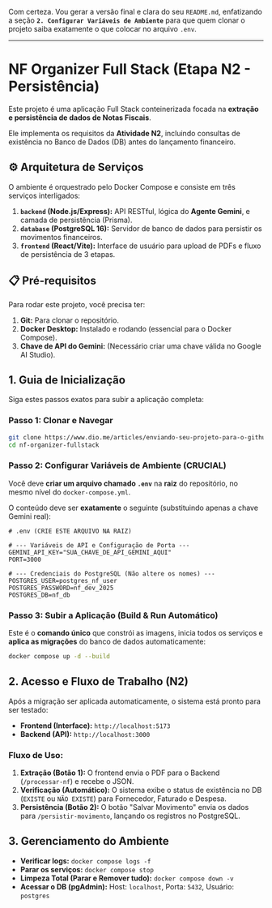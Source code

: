 Com certeza. Vou gerar a versão final e clara do seu `README.md`, enfatizando a seção **`2. Configurar Variáveis de Ambiente`** para que quem clonar o projeto saiba exatamente o que colocar no arquivo `.env`.

-----

# NF Organizer Full Stack (Etapa N2 - Persistência)

Este projeto é uma aplicação Full Stack conteinerizada focada na **extração e persistência de dados de Notas Fiscais**.

Ele implementa os requisitos da **Atividade N2**, incluindo consultas de existência no Banco de Dados (DB) antes do lançamento financeiro.

## ⚙️ Arquitetura de Serviços

O ambiente é orquestrado pelo Docker Compose e consiste em três serviços interligados:

1.  **`backend` (Node.js/Express):** API RESTful, lógica do **Agente Gemini**, e camada de persistência (Prisma).
2.  **`database` (PostgreSQL 16):** Servidor de banco de dados para persistir os movimentos financeiros.
3.  **`frontend` (React/Vite):** Interface de usuário para upload de PDFs e fluxo de persistência de 3 etapas.

## 📋 Pré-requisitos

Para rodar este projeto, você precisa ter:

1.  **Git:** Para clonar o repositório.
2.  **Docker Desktop:** Instalado e rodando (essencial para o Docker Compose).
3.  **Chave de API do Gemini:** (Necessário criar uma chave válida no Google AI Studio).

## 1\. Guia de Inicialização

Siga estes passos exatos para subir a aplicação completa:

### Passo 1: Clonar e Navegar

```bash
git clone https://www.dio.me/articles/enviando-seu-projeto-para-o-github
cd nf-organizer-fullstack
```

### Passo 2: Configurar Variáveis de Ambiente (CRUCIAL)

Você deve **criar um arquivo chamado `.env`** na **raiz** do repositório, no mesmo nível do `docker-compose.yml`.

O conteúdo deve ser **exatamente** o seguinte (substituindo apenas a chave Gemini real):

```
# .env (CRIE ESTE ARQUIVO NA RAIZ)

# --- Variáveis de API e Configuração de Porta ---
GEMINI_API_KEY="SUA_CHAVE_DE_API_GEMINI_AQUI" 
PORT=3000

# --- Credenciais do PostgreSQL (Não altere os nomes) ---
POSTGRES_USER=postgres_nf_user
POSTGRES_PASSWORD=nf_dev_2025
POSTGRES_DB=nf_db
```

### Passo 3: Subir a Aplicação (Build & Run Automático)

Este é o **comando único** que constrói as imagens, inicia todos os serviços e **aplica as migrações** do banco de dados automaticamente:

```bash
docker compose up -d --build
```

## 2\. Acesso e Fluxo de Trabalho (N2)

Após a migração ser aplicada automaticamente, o sistema está pronto para ser testado:

  * **Frontend (Interface):** `http://localhost:5173`
  * **Backend (API):** `http://localhost:3000`

### Fluxo de Uso:

1.  **Extração (Botão 1):** O frontend envia o PDF para o Backend (`/processar-nf`) e recebe o JSON.
2.  **Verificação (Automático):** O sistema exibe o status de existência no DB (`EXISTE` ou `NÃO EXISTE`) para Fornecedor, Faturado e Despesa.
3.  **Persistência (Botão 2):** O botão "Salvar Movimento" envia os dados para `/persistir-movimento`, lançando os registros no PostgreSQL.

## 3\. Gerenciamento do Ambiente

  * **Verificar logs:** `docker compose logs -f`
  * **Parar os serviços:** `docker compose stop`
  * **Limpeza Total (Parar e Remover tudo):** `docker compose down -v`
  * **Acessar o DB (pgAdmin):** Host: `localhost`, Porta: `5432`, Usuário: `postgres`
